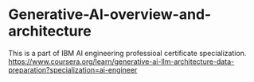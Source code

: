 # Generative-AI-overview-and-architecture
This is a part of IBM AI engineering professioal certificate specialization. https://www.coursera.org/learn/generative-ai-llm-architecture-data-preparation?specialization=ai-engineer
